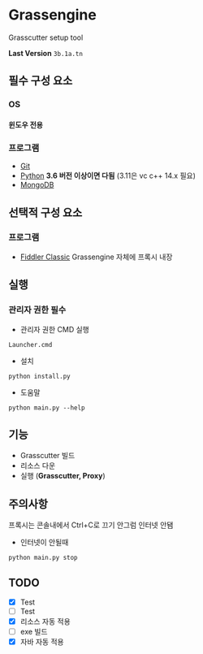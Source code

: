 # Grassengine
Grasscutter setup tool <p>
__**Last Version**__ `3b.1a.tn`
## 필수 구성 요소

### OS
#### 윈도우 전용

### 프로그램
- [Git](https://git-scm.com/downloads)
- [Python](https://www.python.org/downloads/) 
__3.6 버전 이상이면 다됨__ (3.11은 vc c++ 14.x 필요)
- [MongoDB](https://www.mongodb.com/try/download/community)

## 선택적 구성 요소

### 프로그램
- [Fiddler Classic](https://www.telerik.com/fiddler/fiddler-classic)
Grassengine 자체에 프록시 내장

## 실행
### 관리자 권한 필수
- 관리자 권한 CMD 실행
```shell
Launcher.cmd
```
- 설치
```shell
python install.py
```
- 도움말
```shell
python main.py --help
```

## 기능
- Grasscutter 빌드
- 리소스 다운
- 실행 (**Grasscutter, Proxy**)

## 주의사항
프록시는 콘솔내에서 Ctrl+C로 끄기 안그럼 인터넷 안됌
- 인터넷이 안될때
```shell
python main.py stop
```

## TODO
- [X] Test
- [ ] Test
- [X] 리소스 자동 적용
- [ ] exe 빌드
- [X] 자바 자동 적용
